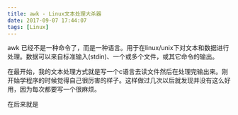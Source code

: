 ```yaml
---
title: awk - Linux文本处理大杀器
date: 2017-09-07 17:44:07
tags: [Linux]
---
```


awk 已经不是一种命令了，而是一种语言。用于在linux/unix下对文本和数据进行处理。数据可以来自标准输入(stdin)、一个或多个文件，或其它命令的输出。

在最开始，我的文本处理方式就是写一个c语言去读文件然后在处理完输出来。刚开始学程序的时候觉得自己很厉害的样子。这样做过几次以后就发现并没有这么好用，因为每次都要写一个很麻烦。

在后来就是
